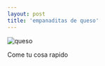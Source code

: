 ```yaml
---
layout: post
title: 'empanaditas de queso'
---
```

![queso](https://user-images.githubusercontent.com/58451312/75080875-55aa0c00-54db-11ea-9ba1-8fe256606f85.jpg)

Come tu cosa rapido
